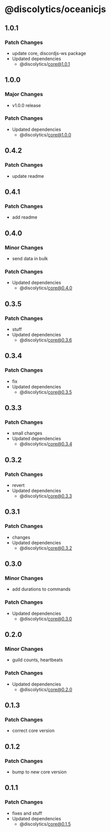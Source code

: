 # @discolytics/oceanicjs

## 1.0.1

### Patch Changes

- update core, discordjs-ws package
- Updated dependencies
  - @discolytics/core@1.0.1

## 1.0.0

### Major Changes

- v1.0.0 release

### Patch Changes

- Updated dependencies
  - @discolytics/core@1.0.0

## 0.4.2

### Patch Changes

- update readme

## 0.4.1

### Patch Changes

- add readme

## 0.4.0

### Minor Changes

- send data in bulk

### Patch Changes

- Updated dependencies
  - @discolytics/core@0.4.0

## 0.3.5

### Patch Changes

- stuff
- Updated dependencies
  - @discolytics/core@0.3.6

## 0.3.4

### Patch Changes

- fix
- Updated dependencies
  - @discolytics/core@0.3.5

## 0.3.3

### Patch Changes

- small changes
- Updated dependencies
  - @discolytics/core@0.3.4

## 0.3.2

### Patch Changes

- revert
- Updated dependencies
  - @discolytics/core@0.3.3

## 0.3.1

### Patch Changes

- changes
- Updated dependencies
  - @discolytics/core@0.3.2

## 0.3.0

### Minor Changes

- add durations to commands

### Patch Changes

- Updated dependencies
  - @discolytics/core@0.3.0

## 0.2.0

### Minor Changes

- guild counts, heartbeats

### Patch Changes

- Updated dependencies
  - @discolytics/core@0.2.0

## 0.1.3

### Patch Changes

- correct core version

## 0.1.2

### Patch Changes

- bump to new core version

## 0.1.1

### Patch Changes

- fixes and stuff
- Updated dependencies
  - @discolytics/core@0.1.5
